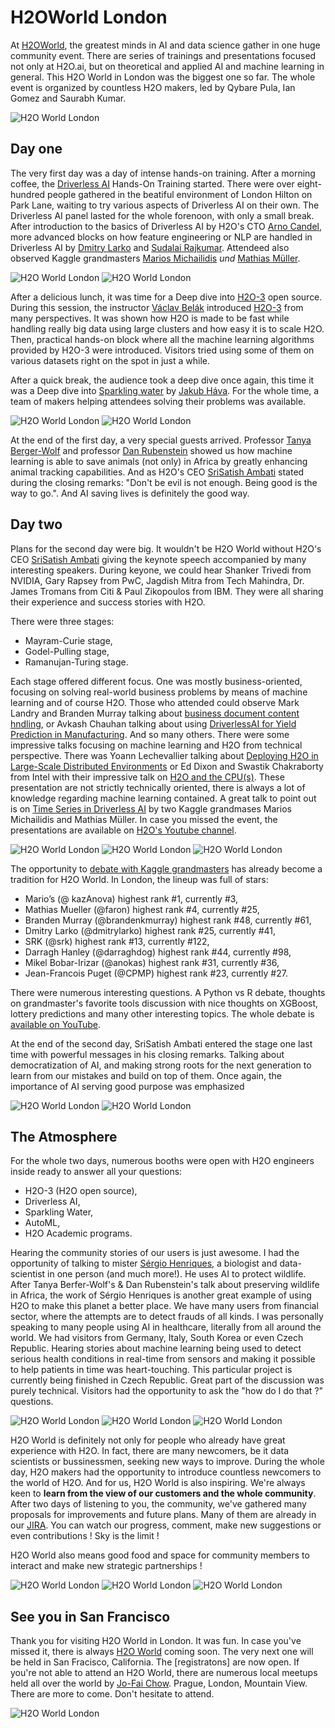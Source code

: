 # H2OWorld London

At [H2OWorld](http://h2oworld.h2o.ai), the greatest minds in AI and data science gather in one huge community event. There are series of trainings and presentations focused not only at H2O.ai, but on theoretical and applied AI and machine learning in general. This H2O World in London was the biggest one so far. The whole event is organized by countless H2O makers, led by Qybare Pula, Ian Gomez and Saurabh Kumar.

![H2O World London](https://www.pavel.cool/images/london2018/1.jpg)

## Day one

The very first day was a day of intense hands-on training. After a morning coffee, the [Driverless AI](https://www.h2o.ai/products/h2o-driverless-ai/) Hands-On Training started. There were over eight-hundred people gathered in the beatiful environment of London Hilton on Park Lane, waiting to try various aspects of Driverless AI on their own. The Driverless AI panel lasted for the whole forenoon, with only a small break. After introduction to the basics of Driverless AI by H2O's CTO [Arno Candel](https://twitter.com/ArnoCandel), more advanced blocks on how feature engineering or NLP are handled in Driverless AI by [Dmitry Larko](https://twitter.com/DmitryLarko) and [Sudalai Rajkumar](https://twitter.com/sudalairajkumar). Attendeed also observed Kaggle grandmasters [Marios Michailidis](https://twitter.com/StackNet_) *und* [Mathias Müller](https://www.kaggle.com/mmueller).

![H2O World London](https://www.pavel.cool/images/london2018/8.jpg)
![H2O World London](https://www.pavel.cool/images/london2018/16.jpg)

After a delicious lunch, it was time for a Deep dive into [H2O-3](https://www.h2o.ai/products/h2o/) open source. During this session, the instructor [Václav Belák](https://twitter.com/VaclavBelak) introduced [H2O-3](https://www.h2o.ai/products/h2o/) from many perspectives. It was shown how H2O is made to be fast while handling really big data using large clusters and how easy it is to scale H2O. Then, practical hands-on block where all the machine learning algorithms provided by H2O-3 were introduced. Visitors tried using some of them on various datasets right on the spot in just a while.


After a quick break, the audience took a deep dive once again, this time it was a Deep dive into [Sparkling water](https://www.h2o.ai/products/h2o-sparkling-water/) by [Jakub Háva](https://www.h2o.ai/company/team/). For the whole time, a team of makers helping attendees solving their problems was available.

![H2O World London](https://www.pavel.cool/images/london2018/14.jpg)
![H2O World London](https://www.pavel.cool/images/london2018/7.jpg)

At the end of the first day, a very special guests arrived. Professor [Tanya Berger-Wolf](https://www.cs.uic.edu/~tanyabw/) and professor [Dan Rubenstein](https://environment.princeton.edu/directory/daniel-rubenstein) showed us how machine learning is able to save animals (not only) in Africa by greatly enhancing animal tracking capabilities. And as H2O's CEO [SriSatish Ambati](https://twitter.com/srisatish) stated during the closing remarks: "Don't be evil is not enough. Being good is the way to go.". And AI saving lives is definitely the good way.

## Day two

Plans for the second day were big. It wouldn't be H2O World without H2O's CEO [SriSatish Ambati](https://twitter.com/srisatish) giving the keynote speech accompanied by many interesting speakers. During keyone, we could hear Shanker Trivedi from NVIDIA, Gary Rapsey from PwC, Jagdish Mitra from Tech Mahindra, Dr. James Tromans from Citi & Paul Zikopoulos from IBM. They were all sharing their experience and success stories with H2O.

There were three stages:

- Mayram-Curie stage,
- Godel-Pulling stage,
- Ramanujan-Turing stage.

Each stage offered different focus. One was mostly business-oriented, focusing on solving real-world business problems by means of machine learning and of course H2O. Those who attended could observe Mark Landry and Branden Murray talking about [business document content hndling](https://www.youtube.com/watch?v=18Pxvs50G-0), or Avkash Chauhan talking about using [DriverlessAI for Yield Prediction in Manufacturing](https://www.youtube.com/watch?v=5_RnA3jBqO8). And so many others. There were some impressive talks focusing on machine learning and H2O from technical perspective. There was Yoann Lechevallier talking about [Deploying H2O in Large-Scale Distributed Environments](https://www.youtube.com/watch?v=dLfYjbWo9IA) or Ed Dixon and Swastik Chakraborty from Intel with their impressive talk on [H2O and the CPU(s)](https://www.youtube.com/watch?v=s-NPNfMov44). These presentation are not strictly technically oriented, there is always a lot of knowledge regarding machine learning contained. A great talk to point out is on [Time Series in Driverless AI](https://www.youtube.com/watch?v=EGVY7-Spv8E) by two Kaggle grandmases Marios Michailidis and Mathias Müller. In case you missed the event, the presentations are available on [H2O's Youtube channel](https://www.youtube.com/user/0xdata/videos).

![H2O World London](https://www.pavel.cool/images/london2018/9.jpg)
![H2O World London](https://www.pavel.cool/images/london2018/5.jpg)
![H2O World London](https://www.pavel.cool/images/london2018/6.jpg)

The opportunity to [debate with Kaggle grandmasters](https://www.youtube.com/watch?v=BNAiHpH_gMM) has already become a tradition for H2O World. In London, the lineup was full of stars:

- Mario’s (@ kazAnova) highest rank #1, currently #3,
- Mathias Mueller (@faron) highest rank #4, currently #25,
- Branden Murray (@brandenkmurray) highest rank #48, currently #61,
- Dmitry Larko (@dmitrylarko) highest rank #25, currently #41,
- SRK (@srk) highest rank #13, currently #122,
- Darragh Hanley (@darraghdog) highest rank #44, currently #98,
- Mikel Bobar-Irizar (@anokas) highest rank #31, currently #36,
- Jean-Francois Puget (@CPMP) highest rank #23, currently #27.

There were numerous interesting questions. A Python vs R debate, thoughts on grandmaster's favorite tools discussion with nice thoughts on XGBoost, lottery predictions and many other interesting topics. The whole debate is [available on YouTube](https://www.youtube.com/watch?v=BNAiHpH_gMM).

At the end of the second day, SriSatish Ambati entered the stage one last time with powerful messages in his closing remarks. Talking about democratization of AI, and making strong roots for the next generation to learn from our mistakes and build on top of them. Once again, the importance of AI serving good purpose was emphasized

![H2O World London](https://www.pavel.cool/images/london2018/2.jpg)
![H2O World London](https://www.pavel.cool/images/london2018/11.jpg)

## The Atmosphere

For the whole two days, numerous booths were open with H2O engineers inside ready to answer all your questions:

- H2O-3 (H2O open source),
- Driverless AI,
- Sparkling Water,
- AutoML,
- H2O Academic programs.

Hearing the community stories of our users is just awesome. I had the opportunity of talking to mister [Sérgio Henriques](https://twitter.com/SS_Henriques), a biologist and data-scientist in one person (and much more!). He uses AI to protect wildlife. After Tanya Berfer-Wolf's &  Dan Rubenstein's talk about preserving wildlife in Africa, the work of Sérgio Henriques is another great example of using H2O to make this planet a better place. We have many users from financial sector, where the attempts are to detect frauds of all kinds. I was personally speaking to many people using AI in healthcare, literally from all around the world. We had visitors from Germany, Italy, South Korea or even Czech Republic. Hearing stories about machine learning being used to detect serious health conditions in real-time from sensors and making it possible to help patients in time was heart-touching. This particular project is currently being finished in Czech Republic. Great part of the discussion was purely technical. Visitors had the opportunity to ask the "how do I do that ?" questions.

![H2O World London](https://www.pavel.cool/images/london2018/15.jpg)
![H2O World London](https://www.pavel.cool/images/london2018/13.jpg)
![H2O World London](https://www.pavel.cool/images/london2018/9.jpg)


H2O World is definitely not only for people who already have great experience with H2O. In fact, there are many newcomers, be it data scientists or bussinessmen, seeking new ways to improve. During the whole day, H2O makers had the opportunity to introduce countless newcomers to the world of H2O. And for us, H2O World is also inspiring. We're always keen to **learn from the view of our customers and the whole community**. After two days of listening to you, the community, we've gathered many proposals for improvements and future plans. Many of them are already in our [JIRA](https://0xdata.atlassian.net/secure/Dashboard.jspa). You can watch our progress, comment, make new suggestions or even contributions ! Sky is the limit !

H2O World also means good food and space for community members to interact and make new strategic partnerships !

![H2O World London](https://www.pavel.cool/images/london2018/13.jpg)
![H2O World London](https://www.pavel.cool/images/london2018/12.jpg)
![H2O World London](https://www.pavel.cool/images/london2018/10.jpg)

## See you in San Francisco

Thank you for visiting H2O World in London. It was fun. In case you've missed it, there is always [H2O World](http://h2oworld.h2o.ai/h2o-world-san-francisco/) coming soon. The very next one will be held in San Fracisco, California. The [registratons] are now open. If you're not able to attend an H2O World, there are numerous local meetups held all over the world by [Jo-Fai Chow](https://twitter.com/matlabulous). Prague, London, Mountain View. There are more to come. Don't hesitate to attend.

![H2O World London](https://www.pavel.cool/images/london2018/4.jpg)